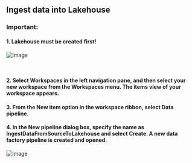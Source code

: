 ## Ingest data into Lakehouse 

### Important: 
#### 1. Lakehouse must be created first! 

![Image](https://github.com/user-attachments/assets/ba320e48-371e-491e-b15b-739886a5ac02)

<br>


#### 2. Select Workspaces in the left navigation pane, and then select your new workspace from the Workspaces menu. The items view of your workspace appears.
#### 3. From the New item option in the workspace ribbon, select Data pipeline.
#### 4. In the New pipeline dialog box, specify the name as IngestDataFromSourceToLakehouse and select Create. A new data factory pipeline is created and opened.

![image](https://github.com/user-attachments/assets/e1ed5759-7f21-48c5-8d03-c37da2e88a6e)


<br>




